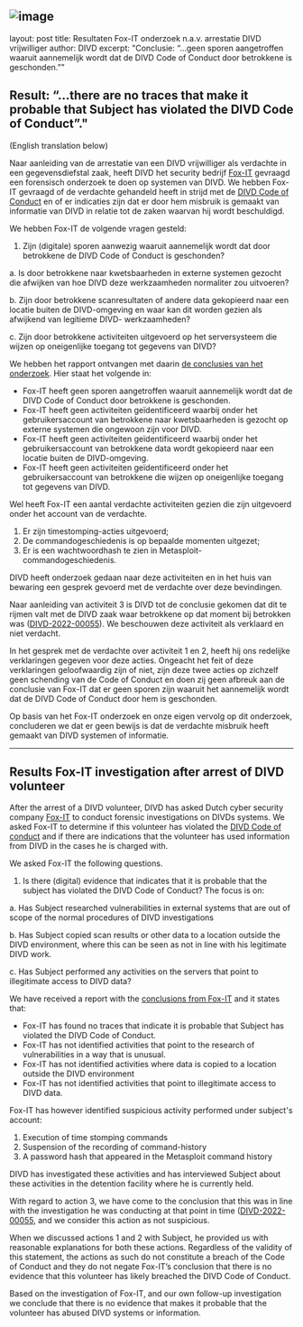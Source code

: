 ![image](https://github.com/DIVD-NL/web-www/assets/322518/a8a67095-3bc8-4da7-857d-3b91b85e309f)
---
layout: post
title: Resultaten Fox-IT onderzoek n.a.v. arrestatie DIVD vrijwilliger
author: DIVD
excerpt: "Conclusie: “...geen sporen aangetroffen waaruit aannemelijk wordt dat de DIVD Code of Conduct door betrokkene is geschonden.””

Result: “...there are no traces that make it probable that Subject has violated the DIVD Code of Conduct”."
---
(English translation below)

Naar aanleiding van de arrestatie van een DIVD vrijwilliger als verdachte in een gegevensdiefstal zaak, heeft DIVD het security bedrijf [Fox-IT](https://www.fox-it.nl) gevraagd een forensisch onderzoek te doen op systemen van DIVD. We hebben Fox-IT gevraagd of de verdachte gehandeld heeft in strijd met de [DIVD Code of Conduct](/code) en of er indicaties zijn dat er door hem misbruik is gemaakt van informatie van DIVD in relatie tot de zaken waarvan hij wordt beschuldigd.

We hebben Fox-IT de volgende vragen gesteld:
1. Zijn (digitale) sporen aanwezig waaruit aannemelijk wordt dat door betrokkene de DIVD Code of Conduct is geschonden?

a. Is door betrokkene naar kwetsbaarheden in externe systemen gezocht die afwijken van hoe DIVD deze werkzaamheden normaliter zou uitvoeren?

b. Zijn door betrokkene scanresultaten of andere data gekopieerd naar een locatie buiten de DIVD-omgeving en waar kan dit worden gezien als afwijkend van legitieme DIVD- werkzaamheden?

c. Zijn door betrokkene activiteiten uitgevoerd op het serversysteem die wijzen op oneigenlijke toegang tot gegevens van DIVD?

We hebben het rapport ontvangen met daarin [de conclusies van het onderzoek](/uploads/Conclusie%20Fox-IT%20onderzoek%20gegevensdiefstel.pdf). Hier staat het volgende in:

* Fox-IT heeft geen sporen aangetroffen waaruit aannemelijk wordt dat de DIVD Code of Conduct door betrokkene is geschonden.
* Fox-IT heeft geen activiteiten geïdentificeerd waarbij onder het gebruikersaccount van betrokkene naar kwetsbaarheden is gezocht op externe systemen die ongewoon zijn voor DIVD.
* Fox-IT heeft geen activiteiten geïdentificeerd waarbij onder het gebruikersaccount van betrokkene data wordt gekopieerd naar een locatie buiten de DIVD-omgeving.
* Fox-IT heeft geen activiteiten geïdentificeerd onder het gebruikersaccount van betrokkene die wijzen op oneigenlijke toegang tot gegevens van DIVD.

Wel heeft Fox-IT een aantal verdachte activiteiten gezien die zijn uitgevoerd onder het account van de verdachte.
1. Er zijn timestomping-acties uitgevoerd;
2. De commandogeschiedenis is op bepaalde momenten uitgezet;
3. Er is een wachtwoordhash te zien in Metasploit-commandogeschiedenis.

DIVD heeft onderzoek gedaan naar deze activiteiten en in het huis van bewaring een gesprek gevoerd met de verdachte over deze bevindingen.

Naar aanleiding van activiteit 3 is DIVD tot de conclusie gekomen dat dit te rijmen valt met de DIVD zaak waar betrokkene op dat moment bij betrokken was ([DIVD-2022-00055](https://csirt.divd.nl/DIVD-2022-00055/)). We beschouwen deze activiteit als verklaard en niet verdacht.

In het gesprek met de verdachte over activiteit 1 en 2, heeft hij ons redelijke verklaringen gegeven voor deze acties. Ongeacht het feit of deze verklaringen geloofwaardig zijn of niet, zijn deze twee acties op zichzelf geen schending van de Code of Conduct en doen zij geen afbreuk aan de conclusie van Fox-IT dat er geen sporen zijn waaruit het aannemelijk wordt dat de DIVD Code of Conduct door hem is geschonden.

Op basis van het Fox-IT onderzoek en onze eigen vervolg op dit onderzoek, concluderen we dat er geen bewijs is dat de verdachte misbruik heeft gemaakt van DIVD systemen of informatie.

***
## Results Fox-IT investigation after arrest of DIVD volunteer

After the arrest of a DIVD volunteer, DIVD has asked Dutch cyber security company [Fox-IT](https://www.fox-it.nl) to conduct forensic investigations on DIVDs systems. We asked Fox-IT to determine if this volunteer has violated the [DIVD Code of conduct](/code) and if there are indications that the volunteer has used information from DIVD in the cases he is charged with.

We asked Fox-IT the following questions.

1. Is there (digital) evidence that indicates that it is probable that the subject has violated the DIVD Code of Conduct? The focus is on:

a. Has Subject researched vulnerabilities in external systems that are out of scope of the normal procedures of DIVD investigations

b. Has Subject copied scan results or other data to a location outside the DIVD environment, where this can be seen as not in line with his legitimate DIVD work.

c. Has Subject performed any activities on the servers that point to illegitimate access to DIVD data?

We have received a report with the [conclusions from Fox-IT](/uploads/Conclusie%20Fox-IT%20onderzoek%20gegevensdiefstel.pdf) and it states that:

* Fox-IT has found no traces that indicate it is probable that Subject has violated the DIVD Code of Conduct.
* Fox-IT has not identified activities that point to the research of vulnerabilities in a way that is unusual.
* Fox-IT has not identified activities where data is copied to a location outside the DIVD environment
* Fox-IT has not identified activities that point to illegitimate access to DIVD data.

Fox-IT has however identified suspicious activity performed under subject's account:
1. Execution of time stomping commands
2. Suspension of the recording of command-history
3. A password hash that appeared in the Metasploit command history

DIVD has investigated these activities and has interviewed Subject about these activities in the detention facility where he is currently held.

With regard to action 3, we have come to the conclusion that this was in line with the investigation he was conducting at that point in time ([DIVD-2022-00055](https://csirt.divd.nl/DIVD-2022-00055/), and we consider this action as not suspicious.

When we discussed actions 1 and 2 with Subject, he provided us with reasonable explanations for both these actions. Regardless of the validity of this statement, the actions as such do not constitute a breach of the Code of Conduct and they do not negate Fox-IT’s conclusion that there is no evidence that this volunteer has likely breached the DIVD Code of Conduct.

Based on the investigation of Fox-IT, and our own follow-up investigation we conclude that there is no evidence that makes it probable that the volunteer has abused DIVD systems or information.

